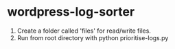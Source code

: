 # wordpress-log-sorter

1. Create a folder called 'files' for read/write files.
2. Run from root directory with python prioritise-logs.py
